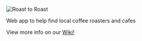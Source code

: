 ![Roast to Roast](https://github.com/SquaredSee/roast-to-roast/blob/master/Class_Assignments/Logo_Name_map.png)

Web app to help find local coffee roasters and cafes

View more info on our [Wiki!](https://github.com/SquaredSee/roast-to-roast/wiki)
